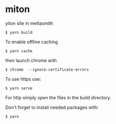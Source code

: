 # miton

yiton site in metlasmith


    $ yarn build

To enable offline caching

    $ yarn cache
then launch chrome with

    $ chrome  --ignore-certificate-errors

To use https use:

    $ yarn serve

For http simply open the files in the build directory.

Don't forget to install needed packages with:

    $ yarn